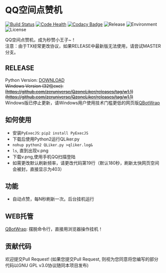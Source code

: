 QQ空间点赞机
=========  
[![Build Status](https://travis-ci.org/zeruniverse/QzoneLiker.svg?branch=master)](https://travis-ci.org/zeruniverse/QzoneLiker)
[![Code Health](https://landscape.io/github/zeruniverse/QzoneLiker/master/landscape.svg?style=flat)](https://landscape.io/github/zeruniverse/QzoneLiker/master)
[![Codacy Badge](https://api.codacy.com/project/badge/b262232e4e204889902436d16f1e8cd3)](https://www.codacy.com/app/zzy8200/QzoneLiker)
![Release](https://img.shields.io/github/release/zeruniverse/QzoneLiker.svg)
![Environment](https://img.shields.io/badge/python-2.7-blue.svg)
![License](https://img.shields.io/github/license/zeruniverse/QzoneLiker.svg)  

QQ空间点赞机，成为秒赞小王子~！  
注意：由于TX经常更改协议，如果RELEASE中最新版无法使用，请尝试MASTER分支。  

## RELEASE  
Python Version: [DOWNLOAD](https://github.com/zeruniverse/QzoneLiker/releases/latest)  
~~Windows Version (32位exe): [https://github.com/zeruniverse/QzoneLiker/releases/tag/w1.1](https://github.com/zeruniverse/QzoneLiker/releases/tag/w1.1)~~  
Windows版已停止更新，请Windows用户使用技术门槛更低的网页版[QBotWrap](https://github.com/zeruniverse/QBotWebWrap)  
  
## 如何使用  
+ 安装`PyExecJS`: `pip2 install PyExecJS`
+ 下载后使用Python2运行QLiker.py 
+ ```nohup python2 QLiker.py >qliker.log&```  
+ ```ls```, 直到出现v.png  
+ 下载v.png,使用手机QQ扫描登陆  
+ 如需更改默认刷新频率，请更改代码第19行（默认180秒，刷新太快网页空间会被封，直接显示为403）  
  
## 功能   
+ 自动点赞，每N秒刷新一次。后台挂机运行
  
## WEB托管  
[QBotWrap](https://github.com/zeruniverse/QBotWebWrap): 摆脱命令行，直接用浏览器操作挂机！  
  
## 贡献代码  
欢迎提交Pull Request! (如果您提交Pull Request, 则视为您同意将您编写的部分代码以GNU GPL v3.0协议随同本项目发布)
